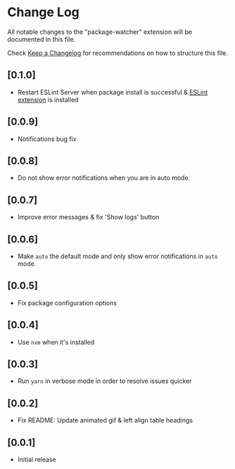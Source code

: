 # Change Log

All notable changes to the "package-watcher" extension will be documented in this file.

Check [Keep a Changelog](http://keepachangelog.com/) for recommendations on how to structure this file.

## [0.1.0]

- Restart ESLint Server when package install is successful & [ESLint extension](https://marketplace.visualstudio.com/items?itemName=dbaeumer.vscode-eslint) is installed

## [0.0.9]

- Notifications bug fix

## [0.0.8]

- Do not show error notifications when you are in auto mode.

## [0.0.7]

- Improve error messages & fix 'Show logs' button

## [0.0.6]

- Make `auto` the default mode and only show error notifications in `auto` mode.

## [0.0.5]

- Fix package configuration options

## [0.0.4]

- Use `nvm` when it's installed

## [0.0.3]

- Run `yarn` in verbose mode in order to resolve issues quicker

## [0.0.2]

- Fix README: Update animated gif & left align table headings

## [0.0.1]

- Initial release

